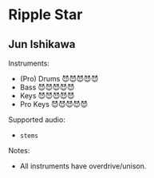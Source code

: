 # Ripple Star

## Jun Ishikawa



Instruments:

  * (Pro) Drums 😈😈😈😈😈
  * Bass 😈😈😈😈😈
  * Keys 😈😈😈😈😈
  * Pro Keys 😈😈😈😈😈

Supported audio:

  * `stems`

Notes:

  * All instruments have overdrive/unison.

